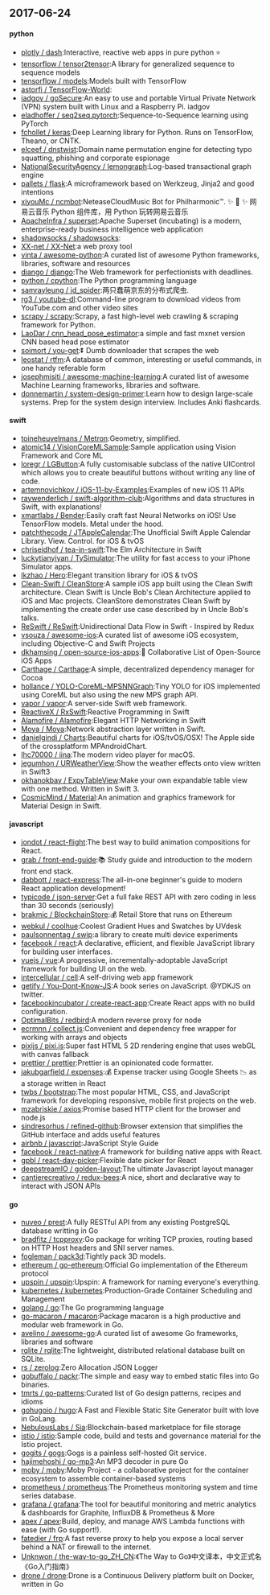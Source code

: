 ## 2017-06-24

#### python
* [plotly / dash](https://github.com/plotly/dash):Interactive, reactive web apps in pure python ⭐️
* [tensorflow / tensor2tensor](https://github.com/tensorflow/tensor2tensor):A library for generalized sequence to sequence models
* [tensorflow / models](https://github.com/tensorflow/models):Models built with TensorFlow
* [astorfi / TensorFlow-World](https://github.com/astorfi/TensorFlow-World):
* [iadgov / goSecure](https://github.com/iadgov/goSecure):An easy to use and portable Virtual Private Network (VPN) system built with Linux and a Raspberry Pi. iadgov
* [eladhoffer / seq2seq.pytorch](https://github.com/eladhoffer/seq2seq.pytorch):Sequence-to-Sequence learning using PyTorch
* [fchollet / keras](https://github.com/fchollet/keras):Deep Learning library for Python. Runs on TensorFlow, Theano, or CNTK.
* [elceef / dnstwist](https://github.com/elceef/dnstwist):Domain name permutation engine for detecting typo squatting, phishing and corporate espionage
* [NationalSecurityAgency / lemongraph](https://github.com/NationalSecurityAgency/lemongraph):Log-based transactional graph engine
* [pallets / flask](https://github.com/pallets/flask):A microframework based on Werkzeug, Jinja2 and good intentions
* [xiyouMc / ncmbot](https://github.com/xiyouMc/ncmbot):NeteaseCloudMusic Bot for Philharmonic™. ✨ 🍰 ✨ 网易云音乐 Python 组件库，用 Python 玩转网易云音乐
* [ApacheInfra / superset](https://github.com/ApacheInfra/superset):Apache Superset (incubating) is a modern, enterprise-ready business intelligence web application
* [shadowsocks / shadowsocks](https://github.com/shadowsocks/shadowsocks):
* [XX-net / XX-Net](https://github.com/XX-net/XX-Net):a web proxy tool
* [vinta / awesome-python](https://github.com/vinta/awesome-python):A curated list of awesome Python frameworks, libraries, software and resources
* [django / django](https://github.com/django/django):The Web framework for perfectionists with deadlines.
* [python / cpython](https://github.com/python/cpython):The Python programming language
* [samrayleung / jd_spider](https://github.com/samrayleung/jd_spider):两只蠢萌京东的分布式爬虫.
* [rg3 / youtube-dl](https://github.com/rg3/youtube-dl):Command-line program to download videos from YouTube.com and other video sites
* [scrapy / scrapy](https://github.com/scrapy/scrapy):Scrapy, a fast high-level web crawling & scraping framework for Python.
* [LaoDar / cnn_head_pose_estimator](https://github.com/LaoDar/cnn_head_pose_estimator):a simple and fast mxnet version CNN based head pose estimator
* [soimort / you-get](https://github.com/soimort/you-get):⏬ Dumb downloader that scrapes the web
* [leostat / rtfm](https://github.com/leostat/rtfm):A database of common, interesting or useful commands, in one handy referable form
* [josephmisiti / awesome-machine-learning](https://github.com/josephmisiti/awesome-machine-learning):A curated list of awesome Machine Learning frameworks, libraries and software.
* [donnemartin / system-design-primer](https://github.com/donnemartin/system-design-primer):Learn how to design large-scale systems. Prep for the system design interview. Includes Anki flashcards.

#### swift
* [toineheuvelmans / Metron](https://github.com/toineheuvelmans/Metron):Geometry, simplified.
* [atomic14 / VisionCoreMLSample](https://github.com/atomic14/VisionCoreMLSample):Sample application using Vision Framework and Core ML
* [loregr / LGButton](https://github.com/loregr/LGButton):A fully customisable subclass of the native UIControl which allows you to create beautiful buttons without writing any line of code.
* [artemnovichkov / iOS-11-by-Examples](https://github.com/artemnovichkov/iOS-11-by-Examples):Examples of new iOS 11 APIs
* [raywenderlich / swift-algorithm-club](https://github.com/raywenderlich/swift-algorithm-club):Algorithms and data structures in Swift, with explanations!
* [xmartlabs / Bender](https://github.com/xmartlabs/Bender):Easily craft fast Neural Networks on iOS! Use TensorFlow models. Metal under the hood.
* [patchthecode / JTAppleCalendar](https://github.com/patchthecode/JTAppleCalendar):The Unofficial Swift Apple Calendar Library. View. Control. for iOS & tvOS
* [chriseidhof / tea-in-swift](https://github.com/chriseidhof/tea-in-swift):The Elm Architecture in Swift
* [luckytianyiyan / TySimulator](https://github.com/luckytianyiyan/TySimulator):The utility for fast access to your iPhone Simulator apps.
* [lkzhao / Hero](https://github.com/lkzhao/Hero):Elegant transition library for iOS & tvOS
* [Clean-Swift / CleanStore](https://github.com/Clean-Swift/CleanStore):A sample iOS app built using the Clean Swift architecture. Clean Swift is Uncle Bob's Clean Architecture applied to iOS and Mac projects. CleanStore demonstrates Clean Swift by implementing the create order use case described by in Uncle Bob's talks.
* [ReSwift / ReSwift](https://github.com/ReSwift/ReSwift):Unidirectional Data Flow in Swift - Inspired by Redux
* [vsouza / awesome-ios](https://github.com/vsouza/awesome-ios):A curated list of awesome iOS ecosystem, including Objective-C and Swift Projects
* [dkhamsing / open-source-ios-apps](https://github.com/dkhamsing/open-source-ios-apps):📱 Collaborative List of Open-Source iOS Apps
* [Carthage / Carthage](https://github.com/Carthage/Carthage):A simple, decentralized dependency manager for Cocoa
* [hollance / YOLO-CoreML-MPSNNGraph](https://github.com/hollance/YOLO-CoreML-MPSNNGraph):Tiny YOLO for iOS implemented using CoreML but also using the new MPS graph API.
* [vapor / vapor](https://github.com/vapor/vapor):A server-side Swift web framework.
* [ReactiveX / RxSwift](https://github.com/ReactiveX/RxSwift):Reactive Programming in Swift
* [Alamofire / Alamofire](https://github.com/Alamofire/Alamofire):Elegant HTTP Networking in Swift
* [Moya / Moya](https://github.com/Moya/Moya):Network abstraction layer written in Swift.
* [danielgindi / Charts](https://github.com/danielgindi/Charts):Beautiful charts for iOS/tvOS/OSX! The Apple side of the crossplatform MPAndroidChart.
* [lhc70000 / iina](https://github.com/lhc70000/iina):The modern video player for macOS.
* [jegumhon / URWeatherView](https://github.com/jegumhon/URWeatherView):Show the weather effects onto view written in Swift3
* [okhanokbay / ExpyTableView](https://github.com/okhanokbay/ExpyTableView):Make your own expandable table view with one method. Written in Swift 3.
* [CosmicMind / Material](https://github.com/CosmicMind/Material):An animation and graphics framework for Material Design in Swift.

#### javascript
* [jondot / react-flight](https://github.com/jondot/react-flight):The best way to build animation compositions for React.
* [grab / front-end-guide](https://github.com/grab/front-end-guide):📚 Study guide and introduction to the modern front end stack.
* [dabbott / react-express](https://github.com/dabbott/react-express):The all-in-one beginner's guide to modern React application development!
* [typicode / json-server](https://github.com/typicode/json-server):Get a full fake REST API with zero coding in less than 30 seconds (seriously)
* [brakmic / BlockchainStore](https://github.com/brakmic/BlockchainStore):💰 Retail Store that runs on Ethereum
* [webkul / coolhue](https://github.com/webkul/coolhue):Coolest Gradient Hues and Swatches by UVdesk
* [paulsonnentag / swip](https://github.com/paulsonnentag/swip):a library to create multi device experiments
* [facebook / react](https://github.com/facebook/react):A declarative, efficient, and flexible JavaScript library for building user interfaces.
* [vuejs / vue](https://github.com/vuejs/vue):A progressive, incrementally-adoptable JavaScript framework for building UI on the web.
* [intercellular / cell](https://github.com/intercellular/cell):A self-driving web app framework
* [getify / You-Dont-Know-JS](https://github.com/getify/You-Dont-Know-JS):A book series on JavaScript. @YDKJS on twitter.
* [facebookincubator / create-react-app](https://github.com/facebookincubator/create-react-app):Create React apps with no build configuration.
* [OptimalBits / redbird](https://github.com/OptimalBits/redbird):A modern reverse proxy for node
* [ecrmnn / collect.js](https://github.com/ecrmnn/collect.js):Convenient and dependency free wrapper for working with arrays and objects
* [pixijs / pixi.js](https://github.com/pixijs/pixi.js):Super fast HTML 5 2D rendering engine that uses webGL with canvas fallback
* [prettier / prettier](https://github.com/prettier/prettier):Prettier is an opinionated code formatter.
* [jakubgarfield / expenses](https://github.com/jakubgarfield/expenses):💰 Expense tracker using Google Sheets 📉 as a storage written in React
* [twbs / bootstrap](https://github.com/twbs/bootstrap):The most popular HTML, CSS, and JavaScript framework for developing responsive, mobile first projects on the web.
* [mzabriskie / axios](https://github.com/mzabriskie/axios):Promise based HTTP client for the browser and node.js
* [sindresorhus / refined-github](https://github.com/sindresorhus/refined-github):Browser extension that simplifies the GitHub interface and adds useful features
* [airbnb / javascript](https://github.com/airbnb/javascript):JavaScript Style Guide
* [facebook / react-native](https://github.com/facebook/react-native):A framework for building native apps with React.
* [gpbl / react-day-picker](https://github.com/gpbl/react-day-picker):Flexible date picker for React
* [deepstreamIO / golden-layout](https://github.com/deepstreamIO/golden-layout):The ultimate Javascript layout manager
* [cantierecreativo / redux-bees](https://github.com/cantierecreativo/redux-bees):A nice, short and declarative way to interact with JSON APIs

#### go
* [nuveo / prest](https://github.com/nuveo/prest):A fully RESTful API from any existing PostgreSQL database writting in Go
* [bradfitz / tcpproxy](https://github.com/bradfitz/tcpproxy):Go package for writing TCP proxies, routing based on HTTP Host headers and SNI server names.
* [fogleman / pack3d](https://github.com/fogleman/pack3d):Tightly pack 3D models.
* [ethereum / go-ethereum](https://github.com/ethereum/go-ethereum):Official Go implementation of the Ethereum protocol
* [upspin / upspin](https://github.com/upspin/upspin):Upspin: A framework for naming everyone's everything.
* [kubernetes / kubernetes](https://github.com/kubernetes/kubernetes):Production-Grade Container Scheduling and Management
* [golang / go](https://github.com/golang/go):The Go programming language
* [go-macaron / macaron](https://github.com/go-macaron/macaron):Package macaron is a high productive and modular web framework in Go.
* [avelino / awesome-go](https://github.com/avelino/awesome-go):A curated list of awesome Go frameworks, libraries and software
* [rqlite / rqlite](https://github.com/rqlite/rqlite):The lightweight, distributed relational database built on SQLite.
* [rs / zerolog](https://github.com/rs/zerolog):Zero Allocation JSON Logger
* [gobuffalo / packr](https://github.com/gobuffalo/packr):The simple and easy way to embed static files into Go binaries.
* [tmrts / go-patterns](https://github.com/tmrts/go-patterns):Curated list of Go design patterns, recipes and idioms
* [gohugoio / hugo](https://github.com/gohugoio/hugo):A Fast and Flexible Static Site Generator built with love in GoLang.
* [NebulousLabs / Sia](https://github.com/NebulousLabs/Sia):Blockchain-based marketplace for file storage
* [istio / istio](https://github.com/istio/istio):Sample code, build and tests and governance material for the Istio project.
* [gogits / gogs](https://github.com/gogits/gogs):Gogs is a painless self-hosted Git service.
* [hajimehoshi / go-mp3](https://github.com/hajimehoshi/go-mp3):An MP3 decoder in pure Go
* [moby / moby](https://github.com/moby/moby):Moby Project - a collaborative project for the container ecosystem to assemble container-based systems
* [prometheus / prometheus](https://github.com/prometheus/prometheus):The Prometheus monitoring system and time series database.
* [grafana / grafana](https://github.com/grafana/grafana):The tool for beautiful monitoring and metric analytics & dashboards for Graphite, InfluxDB & Prometheus & More
* [apex / apex](https://github.com/apex/apex):Build, deploy, and manage AWS Lambda functions with ease (with Go support!).
* [fatedier / frp](https://github.com/fatedier/frp):A fast reverse proxy to help you expose a local server behind a NAT or firewall to the internet.
* [Unknwon / the-way-to-go_ZH_CN](https://github.com/Unknwon/the-way-to-go_ZH_CN):《The Way to Go》中文译本，中文正式名《Go入门指南》
* [drone / drone](https://github.com/drone/drone):Drone is a Continuous Delivery platform built on Docker, written in Go
